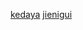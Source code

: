 [kedaya](http://www.pokemon.name/wiki/%E5%8F%AF%E8%BE%BE%E9%B8%AD)
[jienigui](http://www.pokemon.name/wiki/%E6%9D%B0%E5%B0%BC%E9%BE%9F)
